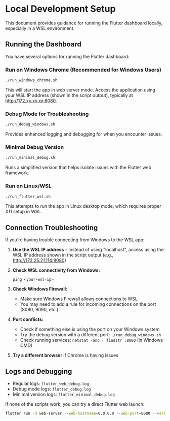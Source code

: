 # Local Development Setup

This document provides guidance for running the Flutter dashboard locally, especially in a WSL environment.

## Running the Dashboard

You have several options for running the Flutter dashboard:

### Run on Windows Chrome (Recommended for Windows Users)
```bash
./run_windows_chrome.sh
```
This will start the app in web server mode. Access the application using your WSL IP address (shown in the script output), typically at http://172.xx.xx.xx:8080.

### Debug Mode for Troubleshooting
```bash
./run_debug_windows.sh
```
Provides enhanced logging and debugging for when you encounter issues.

### Minimal Debug Version
```bash
./run_minimal_debug.sh
```
Runs a simplified version that helps isolate issues with the Flutter web framework.

### Run on Linux/WSL
```bash
./run_flutter_wsl.sh
```
This attempts to run the app in Linux desktop mode, which requires proper X11 setup in WSL.

## Connection Troubleshooting

If you're having trouble connecting from Windows to the WSL app:

1. **Use the WSL IP address** - Instead of using "localhost", access using the WSL IP address shown in the script output (e.g., http://172.25.21.114:8080)

2. **Check WSL connectivity from Windows:**
   ```
   ping <your-wsl-ip>
   ```

3. **Check Windows Firewall:**
   - Make sure Windows Firewall allows connections to WSL
   - You may need to add a rule for incoming connections on the port (8080, 9090, etc.)

4. **Port conflicts:**
   - Check if something else is using the port on your Windows system
   - Try the debug version with a different port: `./run_debug_windows.sh`
   - Check running services: `netstat -ano | findstr :8080` (in Windows CMD)

5. **Try a different browser** if Chrome is having issues

## Logs and Debugging

- Regular logs: `flutter_web_debug.log`
- Debug mode logs: `flutter_debug.log`
- Minimal version logs: `flutter_minimal_debug.log`

If none of the scripts work, you can try a direct Flutter web launch:
```bash
flutter run -d web-server --web-hostname=0.0.0.0 --web-port=8080 --verbose
```